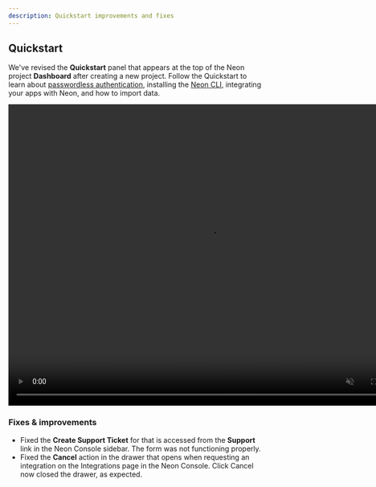 ```yaml
---
description: Quickstart improvements and fixes
---
```


## Quickstart

We've revised the **Quickstart** panel that appears at the top of the Neon project **Dashboard** after creating a new project. Follow the Quickstart to learn about [passwordless authentication](https://neon.tech/docs/connect/passwordless-connect), installing the [Neon CLI](https://neon.tech/docs/reference/neon-cli), integrating your apps with Neon, and how to import data. 

<video autoPlay playsInline muted loop width="800" height="600">
  <source type="video/mp4" src="/docs/relnotes/quickstart.mp4"/>
</video>

### Fixes & improvements

- Fixed the **Create Support Ticket** for that is accessed from the **Support** link in the Neon Console sidebar. The form was not functioning properly.
- Fixed the **Cancel** action in the drawer that opens when requesting an integration on the Integrations page in the Neon Console. Click Cancel now closed the drawer, as expected.
